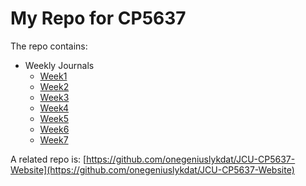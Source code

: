 # My Repo for CP5637
The repo contains:
* Weekly Journals
    * [Week1](Journals/week1.md)
    * [Week2](Journals/week2.md)
    * [Week3](Journals/week3.md)
    * [Week4](Journals/week4.md)
    * [Week5](Journals/week5.md)
    * [Week6](Journals/week6.md)
    * [Week7](Journals/week7.md)

A related repo is: [https://github.com/onegeniuslykdat/JCU-CP5637-Website](https://github.com/onegeniuslykdat/JCU-CP5637-Website)
